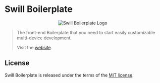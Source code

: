 # Swill Boilerplate

<p align="center">
    <img src="http://tiagoporto.github.io/swillboilerplate.rocks/img/logos/logo.png" alt="Swill Boilerplate Logo">
</p>

> The front-end Boilerplate that you need to start easily customizable multi-device development.
>
> Visit the [website](http://swillboilerplate.rocks/).


## License

Swill Boilerplate is released under the terms of the [MIT license](https://github.com/tiagoporto/swill-boilerplate/blob/master/LICENSE).
